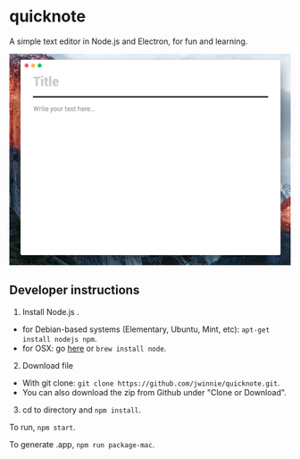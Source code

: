 # quicknote
A simple text editor in Node.js and Electron, for fun and learning.

![quicknote-screenshot-mac-1](/screenshots/quicknote-screenshot-mac-1.png)

## Developer instructions

1. Install Node.js .
  - for Debian-based systems (Elementary, Ubuntu, Mint, etc): ```apt-get install nodejs npm```.
  - for OSX: go [here](https://nodejs.org/en/download/) or ```brew install node```.
2. Download file
  - With git clone: ```git clone https://github.com/jwinnie/quicknote.git```.
  - You can also download the zip from Github under "Clone or Download".
3. cd to directory and ```npm install```.

To run, ```npm start```.

To generate .app, ```npm run package-mac```.
